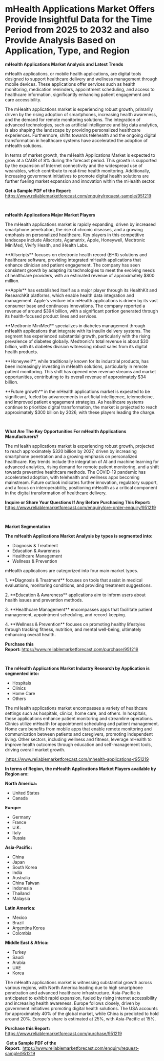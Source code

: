 <p><h1>mHealth Applications Market Offers Provide Insightful Data for the Time Period from 2025 to 2032 and also Provide Analysis Based on Application, Type, and Region</h1></p><p><strong>mHealth Applications Market Analysis and Latest Trends</strong></p>
<p><p>mHealth applications, or mobile health applications, are digital tools designed to support healthcare delivery and wellness management through mobile devices. These applications offer services such as health monitoring, medication reminders, appointment scheduling, and access to healthcare information, significantly enhancing patient engagement and care accessibility.</p><p>The mHealth applications market is experiencing robust growth, primarily driven by the rising adoption of smartphones, increasing health awareness, and the demand for remote monitoring solutions. The integration of advanced technologies, such as artificial intelligence and big data analytics, is also shaping the landscape by providing personalized healthcare experiences. Furthermore, shifts towards telehealth and the ongoing digital transformation in healthcare systems have accelerated the adoption of mHealth solutions.</p><p>In terms of market growth, the mHealth Applications Market is expected to grow at a CAGR of 8% during the forecast period. This growth is supported by the expansion of Internet connectivity and the widespread use of wearables, which contribute to real-time health monitoring. Additionally, increasing government initiatives to promote digital health solutions are further fueling market expansion and innovation within the mHealth sector.</p></p>
<p><strong>Get a Sample PDF of the Report:&nbsp;</strong> <a href="https://www.reliablemarketforecast.com/enquiry/request-sample/951219?utm_campaign=1899&utm_medium=2&utm_source=Github&utm_content=ia&utm_term=17042025&utm_id=mhealth-applications">https://www.reliablemarketforecast.com/enquiry/request-sample/951219</a></p>
<p>&nbsp;</p>
<p><strong>mHealth Applications Major Market Players</strong></p>
<p><p>The mHealth applications market is rapidly expanding, driven by increased smartphone penetration, the rise of chronic diseases, and a growing emphasis on personalized healthcare. Key players in this competitive landscape include Allscripts, Agamatrix, Apple, Honeywell, Medtronic MiniMed, Vivify Health, and iHealth Labs.</p><p>**Allscripts** focuses on electronic health record (EHR) solutions and healthcare software, providing integrated mHealth applications that enhance clinician and patient engagement. The company has seen consistent growth by adapting its technologies to meet the evolving needs of healthcare providers, with an estimated revenue of approximately $800 million.</p><p>**Apple** has established itself as a major player through its HealthKit and ResearchKit platforms, which enable health data integration and management. Apple's venture into mHealth applications is driven by its vast consumer base and continuous innovations. The company reported a revenue of around $394 billion, with a significant portion generated through its health-focused product lines and services.</p><p>**Medtronic MiniMed** specializes in diabetes management through mHealth applications that integrate with its insulin delivery systems. The segment has experienced substantial growth, particularly with the rising prevalence of diabetes globally. Medtronic's total revenue is about $30 billion, with its diabetes division witnessing robust sales from its digital health products.</p><p>**Honeywell**, while traditionally known for its industrial products, has been increasingly investing in mHealth solutions, particularly in remote patient monitoring. This shift has opened new revenue streams and market opportunities, contributing to its overall revenue of approximately $34 billion.</p><p>**Future growth** in the mHealth applications market is expected to be significant, fueled by advancements in artificial intelligence, telemedicine, and improved patient engagement strategies. As healthcare systems continue to prioritize digital transformation, the market is projected to reach approximately $300 billion by 2026, with these players leading the charge.</p></p>
<p>&nbsp;</p>
<p><strong>What Are The Key Opportunities For mHealth Applications Manufacturers?</strong></p>
<p><p>The mHealth applications market is experiencing robust growth, projected to reach approximately $320 billion by 2027, driven by increasing smartphone penetration and a growing emphasis on personalized healthcare. Key trends include the integration of AI and machine learning for advanced analytics, rising demand for remote patient monitoring, and a shift towards preventive healthcare methods. The COVID-19 pandemic has accelerated adoption, with telehealth and wellness apps becoming mainstream. Future outlook indicates further innovation, regulatory support, and a focus on interoperability, positioning mHealth as a critical component in the digital transformation of healthcare delivery.</p></p>
<p><strong>Inquire or Share Your Questions If Any Before Purchasing This Report:</strong> <a href="https://www.reliablemarketforecast.com/enquiry/pre-order-enquiry/951219?utm_campaign=1899&utm_medium=2&utm_source=Github&utm_content=ia&utm_term=17042025&utm_id=mhealth-applications">https://www.reliablemarketforecast.com/enquiry/pre-order-enquiry/951219</a></p>
<p>&nbsp;</p>
<p><strong>Market Segmentation</strong></p>
<p><strong>The mHealth Applications Market Analysis by types is segmented into:</strong></p>
<p><ul><li>Diagnosis & Treatment</li><li>Education & Awareness</li><li>Healthcare Management</li><li>Wellness & Prevention</li></ul></p>
<p><p>mHealth applications are categorized into four main market types. </p><p>1. **Diagnosis & Treatment** focuses on tools that assist in medical evaluations, monitoring conditions, and providing treatment suggestions. </p><p>2. **Education & Awareness** applications aim to inform users about health issues and prevention methods. </p><p>3. **Healthcare Management** encompasses apps that facilitate patient management, appointment scheduling, and record-keeping. </p><p>4. **Wellness & Prevention** focuses on promoting healthy lifestyles through tracking fitness, nutrition, and mental well-being, ultimately enhancing overall health.</p></p>
<p><strong>Purchase this Report:&nbsp;</strong><a href="https://www.reliablemarketforecast.com/purchase/951219?utm_campaign=1899&utm_medium=2&utm_source=Github&utm_content=ia&utm_term=17042025&utm_id=mhealth-applications">https://www.reliablemarketforecast.com/purchase/951219</a></p>
<p>&nbsp;</p>
<p><strong>The mHealth Applications Market Industry Research by Application is segmented into:</strong></p>
<p><ul><li>Hospitals</li><li>Clinics</li><li>Home Care</li><li>Others</li></ul></p>
<p><p>The mHealth applications market encompasses a variety of healthcare settings such as hospitals, clinics, home care, and others. In hospitals, these applications enhance patient monitoring and streamline operations. Clinics utilize mHealth for appointment scheduling and patient management. Home care benefits from mobile apps that enable remote monitoring and communication between patients and caregivers, promoting independent living. Other sectors, including wellness and fitness, leverage mHealth to improve health outcomes through education and self-management tools, driving overall market growth.</p></p>
<p><a href="https://www.reliablemarketforecast.com/mhealth-applications-r951219?utm_campaign=1899&utm_medium=2&utm_source=Github&utm_content=ia&utm_term=17042025&utm_id=mhealth-applications">&nbsp;https://www.reliablemarketforecast.com/mhealth-applications-r951219</a></p>
<p><strong>In terms of Region, the mHealth Applications Market Players available by Region are:</strong></p>
<p>
    <p> <strong> North America: </strong>
        <ul>
            <li>United States</li>
            <li>Canada</li>
        </ul>
        </p> 
    <p> <strong> Europe: </strong>
        <ul>
            <li>Germany</li>
            <li>France</li>
            <li>U.K.</li>
            <li>Italy</li>
            <li>Russia</li>
        </ul>
        </p> 
    <p> <strong> Asia-Pacific: </strong>
        <ul>
            <li>China</li>
            <li>Japan</li>
            <li>South Korea</li>
            <li>India</li>
            <li>Australia</li>
            <li>China Taiwan</li>
            <li>Indonesia</li>
            <li>Thailand</li>
            <li>Malaysia</li>
        </ul>
        </p> 
    <p> <strong> Latin America: </strong>
        <ul>
            <li>Mexico</li>
            <li>Brazil</li>
            <li>Argentina Korea</li>
            <li>Colombia</li>
        </ul>
        </p> 
    <p> <strong> Middle East & Africa: </strong>
        <ul>
            <li>Turkey</li>
            <li>Saudi</li>
            <li>Arabia</li>
            <li>UAE</li>
            <li>Korea</li>
        </ul>
    </p>
    </p>
<p><p>The mHealth applications market is witnessing substantial growth across various regions, with North America leading due to high smartphone penetration and advanced healthcare infrastructure. Asia-Pacific is anticipated to exhibit rapid expansion, fueled by rising internet accessibility and increasing health awareness. Europe follows closely, driven by government initiatives promoting digital health solutions. The USA accounts for approximately 40% of the global market, while China is predicted to hold around 20%. Europe's share is estimated at 25%, with Asia-Pacific at 15%.</p></p>
<p><strong>Purchase this Report: </strong><a href="https://www.reliablemarketforecast.com/purchase/951219?utm_campaign=1899&utm_medium=2&utm_source=Github&utm_content=ia&utm_term=17042025&utm_id=mhealth-applications">https://www.reliablemarketforecast.com/purchase/951219</a></p>
<p>&nbsp;<strong>Get a Sample PDF of the Report:&nbsp;&nbsp;</strong><a href="https://www.reliablemarketforecast.com/enquiry/request-sample/951219?utm_campaign=1899&utm_medium=2&utm_source=Github&utm_content=ia&utm_term=17042025&utm_id=mhealth-applications">https://www.reliablemarketforecast.com/enquiry/request-sample/951219</a></p>
<p><strong></strong></p>
<p><p></p><p></p><p></p></p>